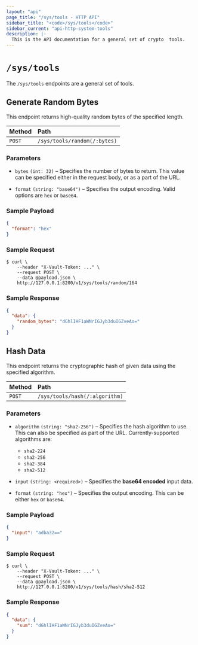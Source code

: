 ```yaml
---
layout: "api"
page_title: "/sys/tools - HTTP API"
sidebar_title: "<code>/sys/tools</code>"
sidebar_current: "api-http-system-tools"
description: |-
  This is the API documentation for a general set of crypto  tools.
---
```


# `/sys/tools`

The `/sys/tools` endpoints are a general set of tools.

## Generate Random Bytes

This endpoint returns high-quality random bytes of the specified length.

| Method   | Path                         |
| :--------------------------- | :--------------------- |
| `POST`   | `/sys/tools/random(/:bytes)`   |

### Parameters

- `bytes` `(int: 32)` – Specifies the number of bytes to return. This value can
  be specified either in the request body, or as a part of the URL.

- `format` `(string: "base64")` – Specifies the output encoding. Valid options
  are `hex` or `base64`.

### Sample Payload

```json
{
  "format": "hex"
}
```

### Sample Request

```
$ curl \
    --header "X-Vault-Token: ..." \
    --request POST \
    --data @payload.json \
    http://127.0.0.1:8200/v1/sys/tools/random/164
```

### Sample Response

```json
{
  "data": {
    "random_bytes": "dGhlIHF1aWNrIGJyb3duIGZveAo="
  }
}
```

## Hash Data

This endpoint returns the cryptographic hash of given data using the specified
algorithm.

| Method   | Path                         |
| :--------------------------- | :--------------------- |
| `POST`   | `/sys/tools/hash(/:algorithm)` |

### Parameters

- `algorithm` `(string: "sha2-256")` – Specifies the hash algorithm to use. This
  can also be specified as part of the URL. Currently-supported algorithms are:

    - `sha2-224`
    - `sha2-256`
    - `sha2-384`
    - `sha2-512`

- `input` `(string: <required>)` – Specifies the **base64 encoded** input data.

- `format` `(string: "hex")` – Specifies the output encoding. This can be either
  `hex` or `base64`.

### Sample Payload

```json
{
  "input": "adba32=="
}
```

### Sample Request

```
$ curl \
    --header "X-Vault-Token: ..." \
    --request POST \
    --data @payload.json \
    http://127.0.0.1:8200/v1/sys/tools/hash/sha2-512
```

### Sample Response

```json
{
  "data": {
    "sum": "dGhlIHF1aWNrIGJyb3duIGZveAo="
  }
}
```

